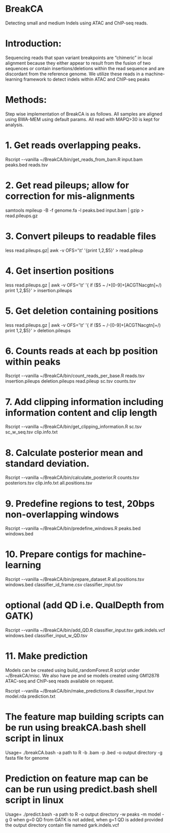 # BreakCA
Detecting small and medium Indels using ATAC and ChIP-seq reads.

# Introduction: 
Sequencing reads that span variant breakpoints are “chimeric” in local alignment because they either appear to result from the fusion of two sequences or contain insertions/deletions within the read sequence and are discordant from the reference genome. We utilize these reads in a machine-learning framework to detect indels within ATAC and ChIP-seq peaks

# Methods: 
Step wise implementation of BreakCA is as follows. All samples are aligned using BWA-MEM using default params. All read with MAPQ>30 is kept for analysis.

# 1. Get reads overlapping peaks.
Rscript --vanilla  ~/BreakCA/bin/get_reads_from_bam.R input.bam peaks.bed reads.tsv

# 2. Get read pileups; allow for correction for mis-alignments
samtools mpileup -B -f genome.fa -l peaks.bed input.bam | gzip > read.pileups.gz

# 3. Convert pileups to readable files
less read.pileups.gz| awk -v OFS='\t' '{print $1,$2,$5}' > read.pileup

# 4. Get insertion positions
less read.pileups.gz | awk -v OFS='\t' '{ if ($5 ~ /\+[0-9]+[ACGTNacgtn]+/) print $1,$2,$5}' > insertion.pileups

# 5. Get deletion containing positions
less read.pileups.gz | awk -v OFS='\t' '{ if ($5 ~ /-[0-9]+[ACGTNacgtn]+/) print $1,$2,$5}' > deletion.pileups

# 6. Counts reads at each bp position within peaks
Rscript --vanilla ~/BreakCA/bin/count_reads_per_base.R reads.tsv insertion.pileups deletion.pileups read.pileup sc.tsv counts.tsv

# 7. Add clipping information including information content and clip length
Rscript --vanilla ~/BreakCA/bin/get_clipping_information.R sc.tsv sc_w_seq.tsv clip.info.txt

# 8. Calculate posterior mean and standard deviation.
Rscript --vanilla ~/BreakCA/bin/calculate_posterior.R counts.tsv posteriors.tsv clip.info.txt all.positions.tsv

# 9. Predefine regions to test, 20bps non-overlapping windows
Rscript --vanilla ~/BreakCA/bin/predefine_windows.R peaks.bed windows.bed

# 10. Prepare contigs for machine-learning
Rscript --vanilla ~/BreakCA/bin/prepare_dataset.R all.positions.tsv windows.bed classifier_id_frame.csv classifier_input.tsv

# optional (add QD i.e. QualDepth from GATK)
Rscript --vanilla ~/BreakCA/bin/add_QD.R classifier_input.tsv gatk.indels.vcf windows.bed classifier_input_w_QD.tsv 

# 11. Make prediction
Models can be created using build_randomForest.R script under ~/BreakCA/misc. We also have pe and se models created using GM12878 ATAC-seq and ChIP-seq reads available on request.

Rscript --vanilla ~/BreakCA/bin/make_predictions.R classifier_input.tsv model.rda prediction.txt 

# The feature map building scripts can be run using breakCA.bash shell script in linux
Usage= ./breakCA.bash -a path to R -b .bam -p .bed -o output directory -g fasta file for genome

# Prediction on feature map can be can be run using predict.bash shell script in linux
Usage= ./predict.bash -a path to R -o output directory -w peaks -m model -g 0
when g=0 QD from GATK is not added, when g=1 QD is added provided the output directory contain file named gark.indels.vcf


